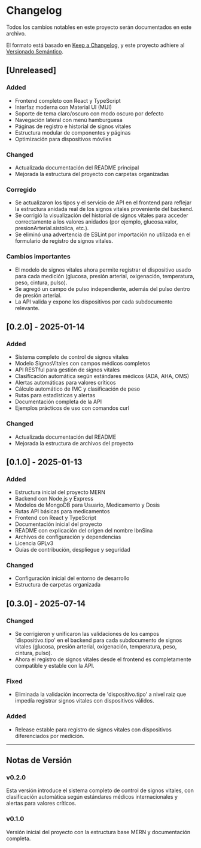 # Changelog

Todos los cambios notables en este proyecto serán documentados en este archivo.

El formato está basado en [Keep a Changelog](https://keepachangelog.com/es-ES/1.0.0/),
y este proyecto adhiere al [Versionado Semántico](https://semver.org/spec/v2.0.0.html).

## [Unreleased]

### Added
- Frontend completo con React y TypeScript
- Interfaz moderna con Material UI (MUI)
- Soporte de tema claro/oscuro con modo oscuro por defecto
- Navegación lateral con menú hamburguesa
- Páginas de registro e historial de signos vitales
- Estructura modular de componentes y páginas
- Optimización para dispositivos móviles

### Changed
- Actualizada documentación del README principal
- Mejorada la estructura del proyecto con carpetas organizadas

### Corregido
- Se actualizaron los tipos y el servicio de API en el frontend para reflejar la estructura anidada real de los signos vitales proveniente del backend.
- Se corrigió la visualización del historial de signos vitales para acceder correctamente a los valores anidados (por ejemplo, glucosa.valor, presionArterial.sistolica, etc.).
- Se eliminó una advertencia de ESLint por importación no utilizada en el formulario de registro de signos vitales.

### Cambios importantes
- El modelo de signos vitales ahora permite registrar el dispositivo usado para cada medición (glucosa, presión arterial, oxigenación, temperatura, peso, cintura, pulso).
- Se agregó un campo de pulso independiente, además del pulso dentro de presión arterial.
- La API valida y expone los dispositivos por cada subdocumento relevante.

## [0.2.0] - 2025-01-14

### Added
- Sistema completo de control de signos vitales
- Modelo SignosVitales con campos médicos completos
- API RESTful para gestión de signos vitales
- Clasificación automática según estándares médicos (ADA, AHA, OMS)
- Alertas automáticas para valores críticos
- Cálculo automático de IMC y clasificación de peso
- Rutas para estadísticas y alertas
- Documentación completa de la API
- Ejemplos prácticos de uso con comandos curl

### Changed
- Actualizada documentación del README
- Mejorada la estructura de archivos del proyecto

## [0.1.0] - 2025-01-13

### Added
- Estructura inicial del proyecto MERN
- Backend con Node.js y Express
- Modelos de MongoDB para Usuario, Medicamento y Dosis
- Rutas API básicas para medicamentos
- Frontend con React y TypeScript
- Documentación inicial del proyecto
- README con explicación del origen del nombre IbnSina
- Archivos de configuración y dependencias
- Licencia GPLv3
- Guías de contribución, despliegue y seguridad

### Changed
- Configuración inicial del entorno de desarrollo
- Estructura de carpetas organizada

## [0.3.0] - 2025-07-14

### Changed
- Se corrigieron y unificaron las validaciones de los campos 'dispositivo.tipo' en el backend para cada subdocumento de signos vitales (glucosa, presión arterial, oxigenación, temperatura, peso, cintura, pulso).
- Ahora el registro de signos vitales desde el frontend es completamente compatible y estable con la API.

### Fixed
- Eliminada la validación incorrecta de 'dispositivo.tipo' a nivel raíz que impedía registrar signos vitales con dispositivos válidos.

### Added
- Release estable para registro de signos vitales con dispositivos diferenciados por medición.

---

## Notas de Versión

### v0.2.0
Esta versión introduce el sistema completo de control de signos vitales, con clasificación automática según estándares médicos internacionales y alertas para valores críticos.

### v0.1.0
Versión inicial del proyecto con la estructura base MERN y documentación completa. 